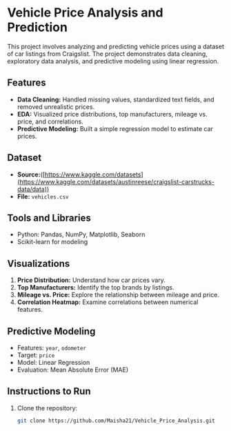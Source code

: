 # Vehicle Price Analysis and Prediction

This project involves analyzing and predicting vehicle prices using a dataset of car listings from Craigslist. The project demonstrates data cleaning, exploratory data analysis, and predictive modeling using linear regression.

## Features
- **Data Cleaning:** Handled missing values, standardized text fields, and removed unrealistic prices.
- **EDA:** Visualized price distributions, top manufacturers, mileage vs. price, and correlations.
- **Predictive Modeling:** Built a simple regression model to estimate car prices.

## Dataset
- **Source:**([https://www.kaggle.com/datasets](https://www.kaggle.com/datasets/austinreese/craigslist-carstrucks-data/data))
- **File:** `vehicles.csv`

## Tools and Libraries
- Python: Pandas, NumPy, Matplotlib, Seaborn
- Scikit-learn for modeling

## Visualizations
1. **Price Distribution:** Understand how car prices vary.
2. **Top Manufacturers:** Identify the top brands by listings.
3. **Mileage vs. Price:** Explore the relationship between mileage and price.
4. **Correlation Heatmap:** Examine correlations between numerical features.

## Predictive Modeling
- Features: `year`, `odometer`
- Target: `price`
- Model: Linear Regression
- Evaluation: Mean Absolute Error (MAE)

## Instructions to Run
1. Clone the repository:
   ```bash
   git clone https://github.com/Maisha21/Vehicle_Price_Analysis.git
